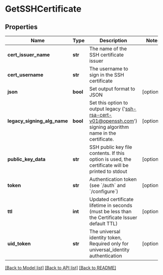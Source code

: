 # GetSSHCertificate

## Properties
Name | Type | Description | Notes
------------ | ------------- | ------------- | -------------
**cert_issuer_name** | **str** | The name of the SSH certificate issuer | 
**cert_username** | **str** | The username to sign in the SSH certificate | 
**json** | **bool** | Set output format to JSON | [optional] 
**legacy_signing_alg_name** | **bool** | Set this option to output legacy (&#39;ssh-rsa-cert-v01@openssh.com&#39;) signing algorithm name in the certificate. | [optional] 
**public_key_data** | **str** | SSH public key file contents. If this option is used, the certificate will be printed to stdout | [optional] 
**token** | **str** | Authentication token (see &#x60;/auth&#x60; and &#x60;/configure&#x60;) | [optional] 
**ttl** | **int** | Updated certificate lifetime in seconds (must be less than the Certificate Issuer default TTL) | [optional] 
**uid_token** | **str** | The universal identity token, Required only for universal_identity authentication | [optional] 

[[Back to Model list]](../README.md#documentation-for-models) [[Back to API list]](../README.md#documentation-for-api-endpoints) [[Back to README]](../README.md)


